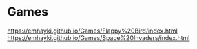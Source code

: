 # Games
https://emhayki.github.io/Games/Flappy%20Bird/index.html
https://emhayki.github.io/Games/Space%20Invaders/index.html

